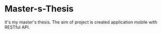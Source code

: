# Master-s-Thesis

It's my master's thesis. The aim of project is created application mobile with RESTful API.
